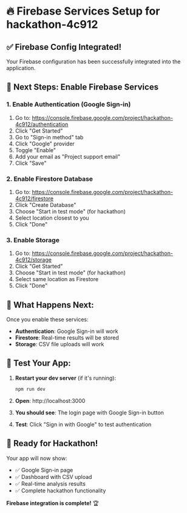 # 🔥 Firebase Services Setup for hackathon-4c912

## ✅ Firebase Config Integrated!
Your Firebase configuration has been successfully integrated into the application.

## 🚀 Next Steps: Enable Firebase Services

### 1. Enable Authentication (Google Sign-in)
1. Go to: https://console.firebase.google.com/project/hackathon-4c912/authentication
2. Click "Get Started"
3. Go to "Sign-in method" tab
4. Click "Google" provider
5. Toggle "Enable"
6. Add your email as "Project support email"
7. Click "Save"

### 2. Enable Firestore Database
1. Go to: https://console.firebase.google.com/project/hackathon-4c912/firestore
2. Click "Create Database"
3. Choose "Start in test mode" (for hackathon)
4. Select location closest to you
5. Click "Done"

### 3. Enable Storage
1. Go to: https://console.firebase.google.com/project/hackathon-4c912/storage
2. Click "Get Started"
3. Choose "Start in test mode" (for hackathon)
4. Select same location as Firestore
5. Click "Done"

## 🎯 What Happens Next:

Once you enable these services:
- **Authentication**: Google Sign-in will work
- **Firestore**: Real-time results will be stored
- **Storage**: CSV file uploads will work

## 🚀 Test Your App:

1. **Restart your dev server** (if it's running):
   ```bash
   npm run dev
   ```

2. **Open**: http://localhost:3000

3. **You should see**: The login page with Google Sign-in button

4. **Test**: Click "Sign in with Google" to test authentication

## 🎉 Ready for Hackathon!

Your app will now show:
- ✅ Google Sign-in page
- ✅ Dashboard with CSV upload
- ✅ Real-time analysis results
- ✅ Complete hackathon functionality

**Firebase integration is complete!** 🏆
